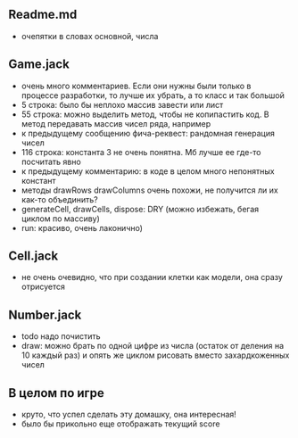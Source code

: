 ## Readme.md  
- очепятки в словах основной, числа  

## Game.jack  
- очень много комментариев. Если они нужны были только в процессе разработки, то лучше их убрать, а то класс и так большой  
- 5 строка: было бы неплохо массив завести или лист  
- 55 строка: можно выделить метод, чтобы не копипастить код. В метод передавать массив чисел ряда, например  
- к предыдущему сообщению фича-реквест: рандомная генерация чисел  
- 116 строка: константа 3 не очень понятна. Мб лучше ее где-то посчитать явно  
- к предыдущему комментарию: в коде в целом много непонятных констант  
- методы drawRows drawColumns очень похожи, не получится ли их как-то объединить?  
- generateCell, drawCells, dispose: DRY (можно избежать, бегая циклом по массиву)    
- run: красиво, очень лаконично)  

## Cell.jack  
- не очень очевидно, что при создании клетки как модели, она сразу отрисуется  

## Number.jack  
- todo надо почистить  
- draw: можно брать по одной цифре из числа (остаток от деления на 10 каждый раз) и опять же циклом рисовать вместо захардкоженных чисел  

## В целом по игре  
- круто, что успел сделать эту домашку, она интересная!  
- было бы прикольно еще отображать текущий score  
